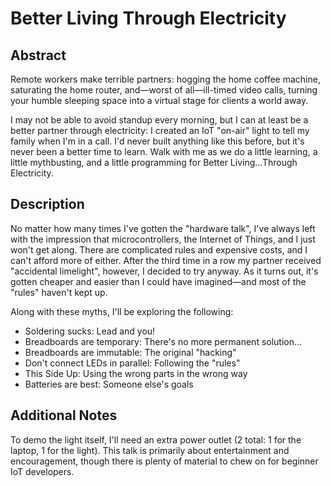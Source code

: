 # Better Living Through Electricity

## Abstract

Remote workers make terrible partners: hogging the home coffee machine, saturating the home router, and—worst of all—ill-timed video calls, turning your humble sleeping space into a virtual stage for clients a world away.

I may not be able to avoid standup every morning, but I can at least be a better partner through electricity: I created an IoT "on-air" light to tell my family when I'm in a call. I'd never built anything like this before, but it's never been a better time to learn. Walk with me as we do a little learning, a little mythbusting, and a little programming for Better Living...Through Electricity.

## Description

No matter how many times I've gotten the "hardware talk", I've always left with the impression that microcontrollers, the Internet of Things, and I just won't get along. There are complicated rules and expensive costs, and I can't afford more of either. After the third time in a row my partner received "accidental limelight", however, I decided to try anyway. As it turns out, it's gotten cheaper and easier than I could have imagined—and most of the "rules" haven't kept up.

Along with these myths, I'll be exploring the following:

- Soldering sucks: Lead and you!
- Breadboards are temporary: There's no more permanent solution...
- Breadboards are immutable: The original "hacking"
- Don't connect LEDs in parallel: Following the "rules"
- This Side Up: Using the wrong parts in the wrong way
- Batteries are best: Someone else's goals

## Additional Notes

To demo the light itself, I'll need an extra power outlet (2 total: 1 for the laptop, 1 for the light). This talk is primarily about entertainment and encouragement, though there is plenty of material to chew on for beginner IoT developers.
